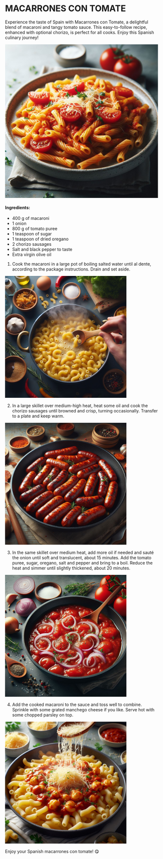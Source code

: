# MACARRONES CON TOMATE 


Experience the taste of Spain with Macarrones con Tomate, a delightful blend of macaroni and tangy tomato sauce. This easy-to-follow recipe, enhanced with optional chorizo, is perfect for all cooks. Enjoy this Spanish culinary journey!


<img src="images/macarrones.jpeg" alt="Macarrones" width="600"/>



#### Ingredients:

* 400 g of macaroni
* 1 onion
* 800 g of tomato puree
* 1 teaspoon of sugar
* 1 teaspoon of dried oregano
* 2 chorizo sausages
* Salt and black pepper to taste
* Extra virgin olive oil



1. Cook the macaroni in a large pot of boiling salted water until al dente, according to the package instructions. Drain and set aside.


<img src="images/macarrones2.jpeg" alt="Macarrones" width="400"/>



2. In a large skillet over medium-high heat, heat some oil and cook the chorizo sausages until browned and crisp, turning occasionally. Transfer to a plate and keep warm.

<img src="images/macarrones3.jpeg" alt="Macarrones" width="400"/>


3. In the same skillet over medium heat, add more oil if needed and sauté the onion until soft and translucent, about 15 minutes. Add the tomato puree, sugar, oregano, salt and pepper and bring to a boil. Reduce the heat and simmer until slightly thickened, about 20 minutes.

<img src="images/macarrones4.jpeg" alt="Macarrones" width="400"/>


4. Add the cooked macaroni to the sauce and toss well to combine. Sprinkle with some grated manchego cheese if you like. Serve hot with some chopped parsley on top.



<img src="images/macarrones5.jpeg" alt="Macarrones" width="400"/>



Enjoy your Spanish macarrones con tomate! 😋